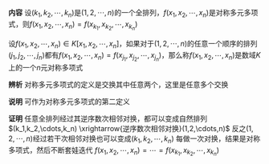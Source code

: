 **内容**
设$(k_1,k_2,\cdots,k_n)$是$(1,2,\cdots,n)$的一个全排列，$f(x_1,x_2,\cdots,x_n)$是对称多元多项式，则$f(x_1,x_2,\cdots,x_n)=f(x_{k_1},x_{k_2},\cdots,x_{k_n})$

设$f(x_1,x_2,\cdots,x_n)\in K[x_1,x_2,\cdots,x_n]$，如果对于$(1,2,\cdots,n)$的任意一个顺序的排列$(j_1,j_2,\cdots,j_n)$都有$f(x_1,x_2,\cdots,x_n)=f(x_{j_1},x_{j_2},\cdots,x_{j_n})$，那么称$f(x_1,x_2,\cdots,x_n)$是数域$K$上的一个$n$元对称多项式

**辨析**
对称多元多项式的定义是交换其中任意两个，这里是任意多个交换

**说明**
可作为对称多元多项式的第二定义

**证明**
任意全排列经过其逆序数次相邻对换，都可以变成自然排列
$(k_1,k_2,\cdots,k_n)
\xrightarrow{逆序数次相邻对换}(1,2,\cdots,n)$
反之$(1,2,\cdots,n)$经过若干次相邻对换也可以变成$(k_1,k_2,\cdots,k_n)$
每做一次对换，结果是对称多项式，然后不断套娃迭代
$f(x_1,x_2,\cdots,x_n)=\cdots=f(x_{k_1},x_{k_2},\cdots,x_{k_n})$